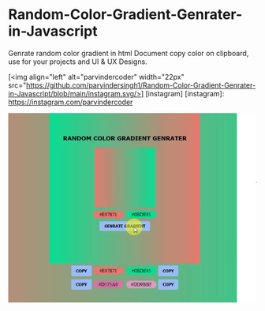 # Random-Color-Gradient-Genrater-in-Javascript
Genrate random color gradient in html Document copy color on clipboard,
use for your projects and UI & UX Designs.

[<img align="left" alt="parvindercoder" width="22px" src="https://github.com/parvindersingh1/Random-Color-Gradient-Genrater-in-Javascript/blob/main/instagram.svg/>]
[instagram] [instagram]: https://instagram.com/parvindercoder

![](Demo_Output.PNG)


